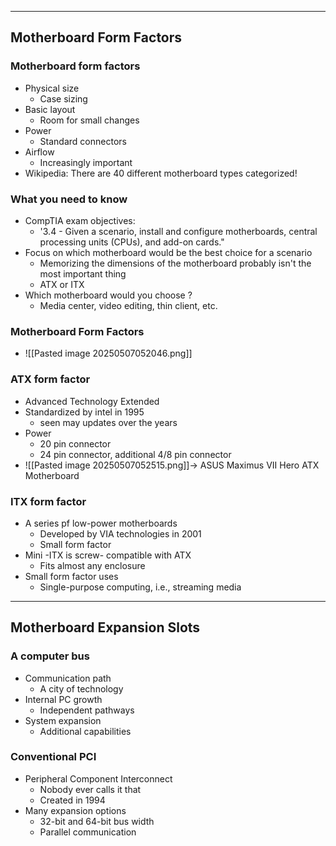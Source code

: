 
---

## Motherboard Form Factors

### Motherboard form factors
- Physical size
	- Case sizing
- Basic layout
	- Room for small changes
- Power
	- Standard connectors
- Airflow
	- Increasingly important 
- Wikipedia: There are 40 different motherboard types categorized!

### What you need to know
- CompTIA exam objectives:
	- '3.4 - Given a scenario, install and configure motherboards, central processing units (CPUs), and add-on cards."
- Focus on which motherboard would be the best choice for a scenario
	- Memorizing the dimensions of the motherboard probably isn't the most important thing
	- ATX or ITX
- Which motherboard would you choose ?
	- Media center, video editing, thin client, etc.

### Motherboard Form Factors
- ![[Pasted image 20250507052046.png]]

### ATX form factor
- Advanced Technology Extended
- Standardized by intel in 1995
	- seen may updates over the years
- Power
	- 20 pin connector
	- 24 pin connector, additional 4/8 pin connector
- ![[Pasted image 20250507052515.png]]-> ASUS Maximus VII Hero ATX Motherboard

### ITX form factor
- A series pf low-power motherboards
	- Developed by VIA technologies in 2001
	- Small form factor
- Mini -ITX is screw- compatible with ATX
	- Fits almost any enclosure
- Small form factor uses
	- Single-purpose computing, i.e., streaming media

---

## Motherboard Expansion Slots

### A computer bus
- Communication path
	- A city of technology
- Internal PC growth
	- Independent pathways
- System expansion
	- Additional capabilities

### Conventional PCI
- Peripheral Component Interconnect
	- Nobody ever calls it that
	- Created in 1994
- Many expansion options
	- 32-bit and 64-bit bus width
	- Parallel communication